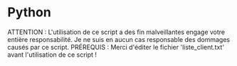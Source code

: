 # Python

ATTENTION : L'utilisation de ce script a des fin malveillantes engage votre entière responsabilité.
Je ne suis en aucun cas responsable des dommages causés par ce script.
PRÉREQUIS : Merci d'éditer le fichier 'liste_client.txt' avant l'utilisation de ce script !
